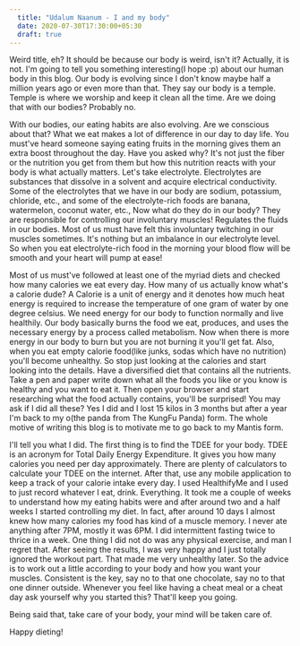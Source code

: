 ```yaml
---
  title: "Udalum Naanum - I and my body"
  date: 2020-07-30T17:30:00+05:30
  draft: true
---
```


Weird title, eh? It should be because our body is weird, isn't it? Actually, it is not. I'm going to tell you something interesting(I hope :p) about our human body in this blog. Our body is evolving since I don't know maybe half a million years ago or even more than that. They say our body is a temple. Temple is where we worship and keep it clean all the time. Are we doing that with our bodies? Probably no. 

With our bodies, our eating habits are also evolving. Are we conscious about that? What we eat makes a lot of difference in our day to day life. You must've heard someone saying eating fruits in the morning gives them an extra boost throughout the day. Have you asked why? It's not just the fiber or the nutrition you get from them but how this nutrition reacts with your body is what actually matters. Let's take electrolyte. Electrolytes are substances that dissolve in a solvent and acquire electrical conductivity. Some of the electrolytes that we have in our body are sodium, potassium, chloride, etc., and some of the electrolyte-rich foods are banana, watermelon, coconut water, etc., Now what do they do in our body? They are responsible for controlling our involuntary muscles! Regulates the fluids in our bodies. Most of us must have felt this involuntary twitching in our muscles sometimes. It's nothing but an imbalance in our electrolyte level. So when you eat electrolyte-rich food in the morning your blood flow will be smooth and your heart will pump at ease!

Most of us must've followed at least one of the myriad diets and checked how many calories we eat every day. How many of us actually know what's a calorie dude? A Calorie is a unit of energy and it denotes how much heat energy is required to increase the temperature of one gram of water by one degree celsius. We need energy for our body to function normally and live healthily. Our body basically burns the food we eat, produces, and uses the necessary energy by a process called metabolism. Now when there is more energy in our body to burn but you are not burning it you'll get fat. Also, when you eat empty calorie food(like junks, sodas which have no nutrition) you'll become unhealthy. So stop just looking at the calories and start looking into the details. Have a diversified diet that contains all the nutrients. Take a pen and paper write down what all the foods you like or you know is healthy and you want to eat it. Then open your browser and start researching what the food actually contains, you'll be surprised! You may ask if I did all these? Yes I did and I lost 15 kilos in 3 months but after a year I'm back to my o(the panda from The KungFu Panda) form. The whole motive of writing this blog is to motivate me to go back to my Mantis form. 

I'll tell you what I did. The first thing is to find the TDEE for your body. TDEE is an acronym for Total Daily Energy Expenditure. It gives you how many calories you need per day approximately. There are plenty of calculators to calculate your TDEE on the internet. After that, use any mobile application to keep a track of your calorie intake every day. I used HealthifyMe and I used to just record whatever I eat, drink. Everything. It took me a couple of weeks to understand how my eating habits were and after around two and a half weeks I started controlling my diet. In fact, after around 10 days I almost knew how many calories my food has kind of a muscle memory. I never ate anything after 7PM, mostly it was 6PM. I did intermittent fasting twice to thrice in a week. One thing I did not do was any physical exercise, and man I regret that. After seeing the results, I was very happy and I just totally ignored the workout part. That made me very unhealthy later. So the advice is to work out a little according to your body and how you want your muscles. Consistent is the key, say no to that one chocolate, say no to that one dinner outside. Whenever you feel like having a cheat meal or a cheat day ask yourself why you started this? That'll keep you going.

Being said that, take care of your body, your mind will be taken care of.

Happy dieting!
